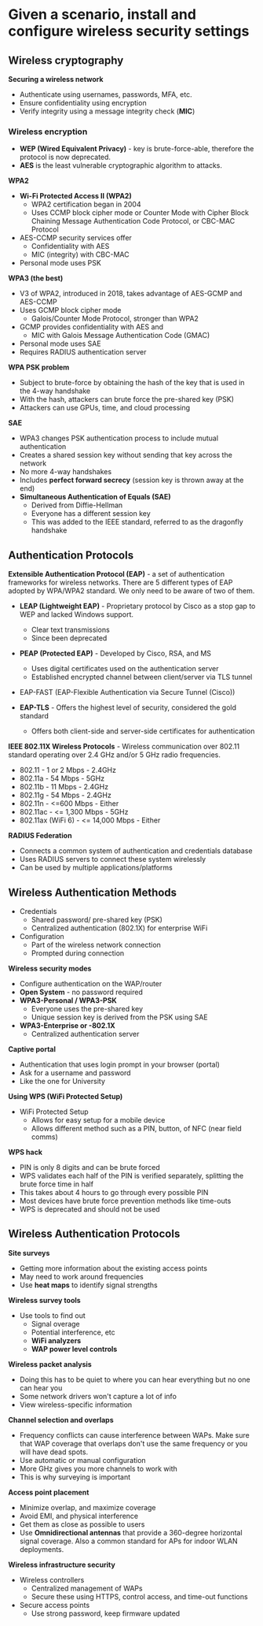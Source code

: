 # Given a scenario, install and configure wireless security settings

## Wireless cryptography
**Securing a wireless network**
- Authenticate using usernames, passwords, MFA, etc.
- Ensure confidentiality using encryption
- Verify integrity using a message integrity check (**MIC**)

### Wireless encryption
- **WEP (Wired Equivalent Privacy)** - key is brute-force-able, therefore the protocol is now deprecated.
- **AES** is the least vulnerable cryptographic algorithm to attacks.

**WPA2**
- **Wi-Fi Protected Access II (WPA2)**
	- WPA2 certification began in 2004
	- Uses CCMP block cipher mode or Counter Mode with Cipher Block Chaining Message Authentication Code Protocol, or CBC-MAC Protocol
- AES-CCMP security services offer
	- Confidentiality with AES
	- MIC (integrity) with CBC-MAC
- Personal mode uses PSK

**WPA3 (the best)**
- V3 of WPA2, introduced in 2018, takes advantage of AES-GCMP and AES-CCMP
- Uses GCMP block cipher mode
	- Galois/Counter Mode Protocol, stronger than WPA2
- GCMP provides confidentiality with AES and 
	- MIC with Galois Message Authentication Code (GMAC)
- Personal mode uses SAE
- Requires RADIUS authentication server

**WPA PSK problem**
- Subject to brute-force by obtaining the hash of the key that is used in the 4-way handshake 
- With the hash, attackers can brute force the pre-shared key (PSK)
- Attackers can use GPUs, time, and cloud processing

**SAE**
- WPA3 changes PSK authentication process to include mutual authentication
- Creates a shared session key without sending that key across the network
- No more 4-way handshakes
- Includes **perfect forward secrecy** (session key is thrown away at the end)
- **Simultaneous Authentication of Equals (SAE)**
	- Derived from Diffie-Hellman
	- Everyone has a different session key
	- This was added to the IEEE standard, referred to as the dragonfly handshake


## Authentication Protocols
**Extensible Authentication Protocol (EAP)**  - a set of authentication frameworks for wireless networks. There are 5 different types of EAP adopted by WPA/WPA2 standard. We only need to be aware of two of them.  

- **LEAP (Lightweight EAP)** - Proprietary protocol by Cisco as a stop gap to WEP and lacked Windows support. 
	- Clear text transmissions
	- Since been deprecated 
- **PEAP (Protected EAP)** - Developed by Cisco, RSA, and MS
	- Uses digital certificates used on the authentication server
	- Established encrypted channel between client/server via TLS tunnel
- EAP-FAST (EAP-Flexible Authentication via Secure Tunnel (Cisco))

- **EAP-TLS** - Offers the highest level of security, considered the gold standard
	- Offers both client-side and server-side certificates for authentication

**IEEE 802.11X Wireless Protocols** - Wireless communication over 802.11 standard operating over 2.4 GHz and/or 5 GHz radio frequencies.  
- 802.11 - 1 or 2 Mbps - 2.4GHz
- 802.11a - 54 Mbps - 5GHz
- 802.11b - 11 Mbps - 2.4GHz
- 802.11g - 54 Mbps - 2.4GHz
- 802.11n - <=600 Mbps - Either
- 802.11ac - <= 1,300 Mbps - 5GHz
- 802.11ax (WiFi 6) - <= 14,000 Mbps - Either

**RADIUS Federation**   
- Connects a common system of authentication and credentials database
- Uses RADIUS servers to connect these system wirelessly
- Can be used by multiple applications/platforms


## Wireless Authentication Methods
- Credentials
	- Shared password/ pre-shared key (PSK)
	- Centralized authentication (802.1X) for enterprise WiFi
- Configuration
	- Part of the wireless network connection
	- Prompted during connection

**Wireless security modes**  
- Configure authentication on the WAP/router
- **Open System** - no password required
- **WPA3-Personal / WPA3-PSK**
	- Everyone uses the pre-shared key
	- Unique session key is derived from the PSK using SAE
- **WPA3-Enterprise or -802.1X**
	- Centralized authentication server

**Captive portal**  
- Authentication that uses login prompt in your browser (portal)
- Ask for a username and password
- Like the one for University

**Using WPS (WiFi Protected Setup)**  
- WiFi Protected Setup
	- Allows for easy setup for a mobile device
	- Allows different method such as a PIN, button, of NFC (near field comms)

**WPS hack**  
- PIN is only 8 digits and can be brute forced
- WPS validates each half of the PIN is verified separately, splitting the brute force time in half
- This takes about 4 hours to go through every possible PIN
- Most devices have brute force prevention methods like time-outs
- WPS is deprecated and should not be used


## Wireless Authentication Protocols
**Site surveys**
- Getting more information about the existing access points
- May need to work around frequencies
- Use **heat maps** to identify signal strengths

**Wireless survey tools**
- Use tools to find out 
	- Signal overage
	- Potential interference, etc
	- **WiFi analyzers**
	- **WAP power level controls**

**Wireless packet analysis**
- Doing this has to be quiet to where you can hear everything but no one can hear you
- Some network drivers won't capture a lot of info
- View wireless-specific information

**Channel selection and overlaps**
- Frequency conflicts can cause interference between WAPs. Make sure that WAP coverage that overlaps don't use the same frequency or you will have dead spots.
- Use automatic or manual configuration
- More GHz gives you more channels to work with
- This is why surveying is important

**Access point placement**
- Minimize overlap, and maximize coverage
- Avoid EMI, and physical interference
- Get them as close as possible to users
- Use **Omnidirectional antennas** that provide a 360-degree horizontal signal coverage. Also a common standard for APs for indoor WLAN deployments.

**Wireless infrastructure security**
- Wireless controllers
	- Centralized management of WAPs
	- Secure these using HTTPS, control access, and time-out functions
- Secure access points
	- Use strong password, keep firmware updated